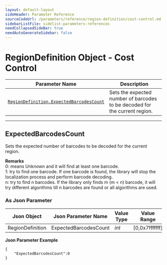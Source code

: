 ```yaml
---
layout: default-layout
sideHeader: Parameter Reference
sourceCodeUrl: /parameters/reference/region-definition/cost-control.md
sidebarListFile: sidelist-parameters-references
needCollapsedSideBar: true
needAutoGenerateSidebar: false
---
```



# RegionDefinition Object - Cost Control

 | Parameter Name | Description |
 | -------------- | ----------- | 
 | [`RegionDefinition.ExpectedBarcodesCount`](#expectedbarcodescount) | Sets the expected number of barcodes to be decoded for the current region. |


---

## ExpectedBarcodesCount
Sets the expected number of barcodes to be decoded for the current region.

**Remarks**   
0: means Unknown and it will find at least one barcode.   
1: try to find one barcode. If one barcode is found, the library will stop the localization process and perform barcode decoding.   
n: try to find n barcodes. If the library only finds m (m < n) barcode, it will try different algorithms till n barcodes are found or all algorithms are used.   


### As Json Parameter

| Json Object |	Json Parameter Name | Value Type | Value Range | Default Value |
| ----------- | ------------------- | ---------- | ----------- | ------------- |
| RegionDefinition | ExpectedBarcodesCount | *int* | [0,0x7fffffff] | 0 |

**Json Parameter Example**   
```
{
    "ExpectedBarcodesCount":0
}

```
